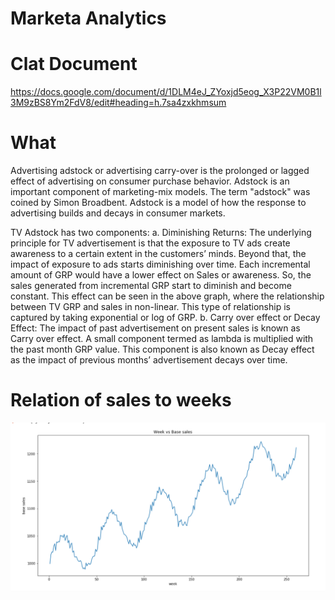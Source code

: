 # Marketa Analytics

# Clat Document
https://docs.google.com/document/d/1DLM4eJ_ZYoxjd5eog_X3P22VM0B1l3M9zBS8Ym2FdV8/edit#heading=h.7sa4zxkhmsum

# What
Advertising adstock or advertising carry-over is the prolonged or lagged effect of advertising on consumer purchase behavior. Adstock is an important component of marketing-mix models. The term "adstock" was coined by Simon Broadbent. Adstock is a model of how the response to advertising builds and decays in consumer markets.

TV Adstock has two components:
a. Diminishing Returns: The underlying principle for TV advertisement is that the exposure to TV ads create awareness to a certain extent in the customers’ minds. Beyond that, the impact of exposure to ads starts diminishing over time. Each incremental amount of GRP would have a lower effect on Sales or awareness. So, the sales generated from incremental GRP start to diminish and become constant. This effect can be seen in the above graph, where the relationship between TV GRP and sales in non-linear. This type of relationship is captured by taking exponential or log of GRP.
b. Carry over effect or Decay Effect: The impact of past advertisement on present sales is known as Carry over effect. A small component termed as lambda is multiplied with the past month GRP value. This component is also known as Decay effect as the impact of previous months’ advertisement decays over time.

# Relation of sales to weeks
 ![](https://github.com/Team-11-VKAS/INFO7374DigitalMarketingAnalytics/blob/master/Assignment3/images/basesales-week.PNG)
